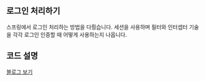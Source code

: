 ## 로그인 처리하기
스프링에서 로그인 처리하는 방법을 다뤘습니다.
세션을 사용하며 필터와 인터셉터 기술을 각각 로그인 인증할 때 어떻게 사용하는지 나옵니다.

## 코드 설명
[블로그 보기](https://develop-writing.tistory.com/95?category=894269)

